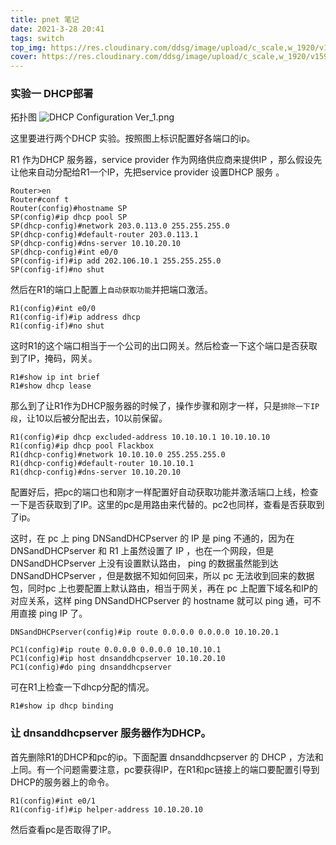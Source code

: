 ```yaml
---
title: pnet 笔记
date: 2021-3-28 20:41
tags: switch
top_img: https://res.cloudinary.com/ddsg/image/upload/c_scale,w_1920/v1593394961/taylor-vick-M5tzZtFCOfs-unsplash_rpv2ax.jpg
cover: https://res.cloudinary.com/ddsg/image/upload/c_scale,w_1920/v1593394961/taylor-vick-M5tzZtFCOfs-unsplash_rpv2ax.jpg
---
```


### 实验一 DHCP部署
拓扑图
![DHCP Configuration Ver_1.png](https://i.loli.net/2021/03/29/upnBSqQ8xvyLlfk.png)

这里要进行两个DHCP 实验。按照图上标识配置好各端口的ip。

R1 作为DHCP 服务器，service provider 作为网络供应商来提供IP ，那么假设先让他来自动分配给R1一个IP，先把service provider 设置DHCP 服务 。

```
Router>en
Router#conf t
Router(config)#hostname SP
SP(config)#ip dhcp pool SP
SP(dhcp-config)#network 203.0.113.0 255.255.255.0
SP(dhcp-config)#default-router 203.0.113.1
SP(dhcp-config)#dns-server 10.10.20.10
SP(dhcp-config)#int e0/0
SP(config-if)#ip add 202.106.10.1 255.255.255.0
SP(config-if)#no shut
```

然后在R1的端口上配置上`自动获取功能`并把端口激活。

```
R1(config)#int e0/0
R1(config-if)#ip address dhcp
R1(config-if)#no shut
```

这时R1的这个端口相当于一个公司的出口网关。然后检查一下这个端口是否获取到了IP，掩码，网关。

```
R1#show ip int brief
R1#show dhcp lease
```

那么到了让R1作为DHCP服务器的时候了，操作步骤和刚才一样，只是`排除一下IP段`，让10以后被分配出去，10以前保留。

```
R1(config)#ip dhcp excluded-address 10.10.10.1 10.10.10.10
R1(config)#ip dhcp pool Flackbox
R1(dhcp-config)#network 10.10.10.0 255.255.255.0
R1(dhcp-config)#default-router 10.10.10.1
R1(dhcp-config)#dns-server 10.10.20.10
```

配置好后，把pc的端口也和刚才一样配置好自动获取功能并激活端口上线，检查一下是否获取到了IP。这里的pc是用路由来代替的。pc2也同样，查看是否获取到了ip。

这时，在 pc 上 ping DNSandDHCPserver 的 IP 是 ping 不通的，因为在DNSandDHCPserver 和 R1 上虽然设置了 IP ，也在一个网段，但是 DNSandDHCPserver 上没有设置默认路由， ping 的数据虽然能到达 DNSandDHCPserver ，但是数据不知如何回来，所以 pc 无法收到回来的数据包，同时pc 上也要配置上默认路由，相当于网关，再在 pc 上配置下域名和IP的对应关系，这样 ping DNSandDHCPserver 的 hostname 就可以 ping 通，可不用直接 ping IP 了。

```
DNSandDHCPserver(config)#ip route 0.0.0.0 0.0.0.0 10.10.20.1

PC1(config)#ip route 0.0.0.0 0.0.0.0 10.10.10.1
PC1(config)#ip host dnsanddhcpserver 10.10.20.10
PC1(config)#do ping dnsanddhcpserver
```

可在R1上检查一下dhcp分配的情况。

```
R1#show ip dhcp binding 
```

### 让 dnsanddhcpserver 服务器作为DHCP。
首先删除R1的DHCP和pc的ip。下面配置 dnsanddhcpserver 的 DHCP ，方法和上同。有一个问题需要注意，pc要获得IP，在R1和pc链接上的端口要配置引导到DHCP的服务器上的命令。

```
R1(config)#int e0/1
R1(config-if)#ip helper-address 10.10.20.10
```

然后查看pc是否取得了IP。